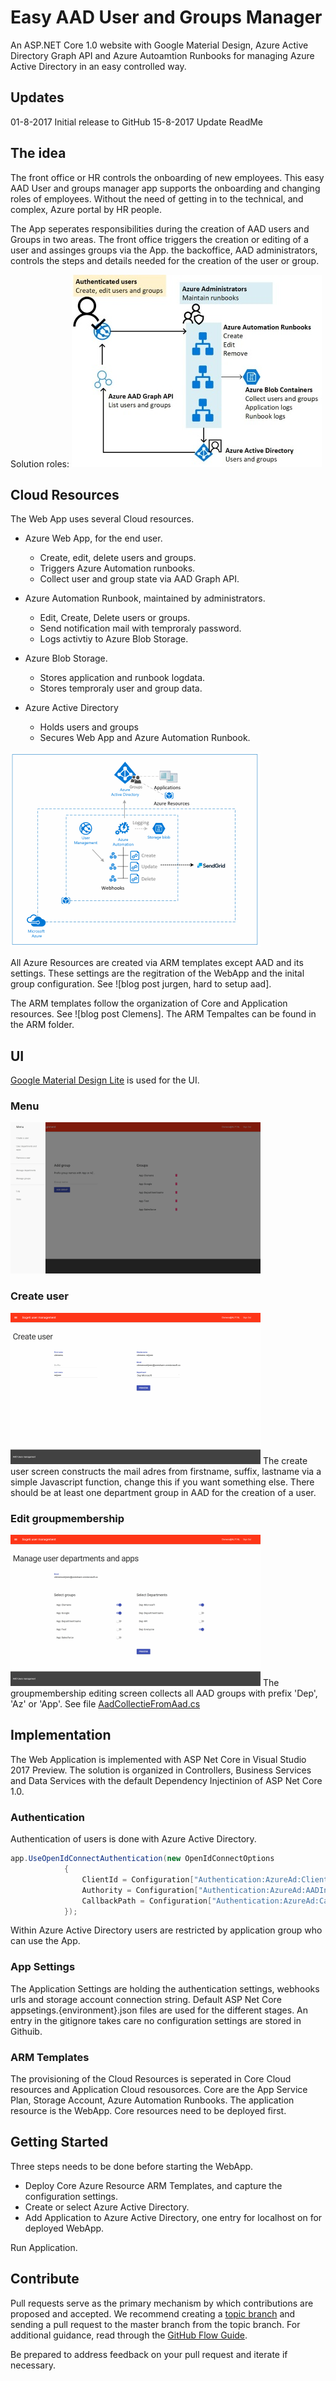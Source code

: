 # Easy AAD User and Groups Manager

An ASP.NET Core 1.0 website with Google Material Design, Azure Active Directory Graph API and Azure Autoamtion Runbooks for managing Azure Active Directory in an easy controlled way.

## Updates

01-8-2017 Initial release to GitHub
15-8-2017 Update ReadMe

## The idea

The front office or HR controls the onboarding of new employees. This easy AAD User and groups manager app supports the onboarding and changing roles of employees. Without the need of getting in to the technical, and complex, Azure portal by HR people.

The App seperates responsibilities during the creation of AAD users and Groups in two areas. The front office triggers the creation or editing of a user and assinges groups via the App. the backoffice, AAD administrators, controls the steps and details needed for the creation of the user or group.

Solution roles:
![alt text](/Docs/Images/Resps.jpg "Solution")

## Cloud Resources

The Web App uses several Cloud resources.

* Azure Web App, for the end user.
  * Create, edit, delete users and groups.
  * Triggers Azure Automation runbooks.
  * Collect user and group state via AAD Graph API.

* Azure Automation Runbook, maintained by administrators.
  * Edit, Create, Delete users or groups.
  * Send notification mail with temproraly password.
  * Logs activtiy to Azure Blob Storage.

* Azure Blob Storage.
  * Stores application and runbook logdata.
  * Stores temproraly user and group data.

* Azure Active Directory
  * Holds users and groups
  * Secures Web App and Azure Automation Runbook.

![Image Cloud resources](/Docs/Images/Solution.png "Cloud resources")

All Azure Resources are created via ARM templates except AAD and its settings. These settings are the regitration of the WebApp and the inital group configuration. See ![blog post jurgen, hard to setup aad].

The ARM templates follow the organization of Core and Application resources. See ![blog post Clemens]. The ARM Tempaltes can be found in the ARM folder.

## UI

[Google Material Design Lite](https://getmdl.io/) is used for the UI.

### Menu

![alt text](/Docs/Images/gmd-menu.png "Solution")

### Create user

![alt text](/Docs/Images/gmd-newuser.png "Solution")
The create user screen constructs the mail adres from firstname, suffix, lastname via a simple Javascript function, change this if you want something else. There should be at least one department group in AAD for the creation of a user.

### Edit groupmembership

![alt text](/Docs/Images/gmd-editgroups.png "Solution")
The groupmembership editing screen collects all AAD groups with prefix 'Dep', 'Az' or 'App'. See file [AadCollectieFromAad.cs](/AadUserCreation/Data/AadCollectieFromAad.cs)

## Implementation

The Web Application is implemented with ASP Net Core in Visual Studio 2017 Preview.
The solution is organized in Controllers, Business Services and Data Services with the default Dependency Injectinion of ASP Net Core 1.0.

### Authentication

Authentication of users is done with Azure Active Directory.

```cs
app.UseOpenIdConnectAuthentication(new OpenIdConnectOptions
            {
                ClientId = Configuration["Authentication:AzureAd:ClientId"],
                Authority = Configuration["Authentication:AzureAd:AADInstance"] + Configuration["Authentication:AzureAd:TenantId"],
                CallbackPath = Configuration["Authentication:AzureAd:CallbackPath"]
            });
```

Within Azure Active Directory users are restricted by application group who can use the App.

### App Settings

The Application Settings are holding the authentication settings, webhooks urls and storage account connection string. Default ASP Net Core appsetings.{environment}.json files are used for the different stages. An entry in the gitignore takes care no configuration settings are stored in Githuib.

### ARM Templates

The provisioning of the Cloud Resources is seperated in Core Cloud resources and Application Cloud resousorces. Core are the App Service Plan, Storage Account, Azure Automation Runbooks. The application resource is the WebApp. Core resources need to be deployed first.

## Getting Started

Three steps needs to be done before starting the WebApp.

* Deploy Core Azure Resource ARM Templates, and capture the configuration settings.
* Create or select Azure Active Directory.
* Add Application to Azure Active Directory, one entry for localhost on for deployed WebApp.

Run Application.

## Contribute

Pull requests serve as the primary mechanism by which contributions are proposed and accepted. We recommend creating a [topic branch](https://www.git-scm.com/book/en/v2/Git-Branching-Branching-Workflows#Topic-Branches) and sending a pull request to the master branch from the topic branch. For additional guidance, read through the [GitHub Flow Guide](https://guides.github.com/introduction/flow/).

Be prepared to address feedback on your pull request and iterate if necessary.